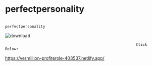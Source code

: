 # perfectpersonality
                                                              perfectpersonality

   ![download](https://user-images.githubusercontent.com/89854060/185767787-8172d5a4-3aef-4753-b81a-f4ef3f51f46c.png)



                                                               Click Below: 

https://vermillion-profiterole-403537.netlify.app/
